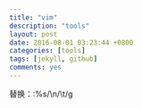 ```yaml
---
title: "vim"
description: "tools"
layout: post
date: 2016-08-01 03:23:44 +0800
categories: [tools]
tags: [jekyll, github]
comments: yes
---
```

替换：:%s/\n/\t/g
